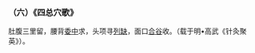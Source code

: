 ### （六）《四总穴歌》

肚腹三里留，腰背[委中](https://www.gmzyjc.com/read/zjs/zjs3.1.7-8-0.0.1.3.40.md)求，头项寻[列缺](https://www.gmzyjc.com/read/zjs/zjs3.1.1-3-0.1.1.3.7.md)，面口[合谷](https://www.gmzyjc.com/read/zjs/zjs3.1.1-3-0.1.2.3.4.md)收。（载于明•高武《针灸聚英》）。

